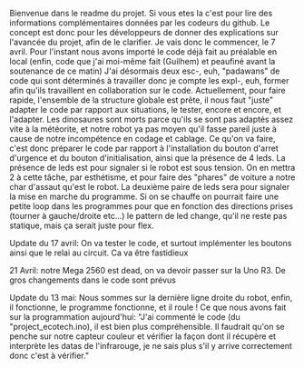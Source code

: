 Bienvenue dans le readme du projet. Si vous etes la c'est pour lire des informations complémentaires données par les codeurs du github. Le concept est donc pour les développeurs de donner des explications sur l'avancée du projet, afin de le clarifier.
Je vais donc le commencer, le 7 avril. Pour l'instant nous avons importé le code déjà fait au préalable en local (enfin, code que j'ai moi-même fait (Guilhem) et peaufiné avant la soutenance de ce matin)
J'ai désormais deux esc-, euh, "padawans" de code qui sont déterminés à travailler donc je compte les expl-, euh, former afin qu'ils travaillent en collaboration sur le code.
Actuellement, pour faire rapide, l'ensemble de la structure globale est prête, il nous faut "juste" adapter le code par rapport aux situations, le tester, encore et encore, et l'adapter.
Les dinosaures sont morts parce qu'ils se sont pas adaptés assez vite à la météorite, et notre robot ya pas moyen qu'il fasse pareil juste à cause de notre incompétence en codage et cablage. 
Ce qu'on va faire, c'est donc préparer le code par rapport à l'installation du bouton d'arret d'urgence et du bouton d'initialisation, ainsi que la présence de 4 leds. 
La présence de leds est pour signaler si le robot est sous tension. On en mettra 2 à cette tâche, par esthétisme, et pour faire des "phares" de voiture a notre char d'assaut qu'est le robot.
La deuxième paire de leds sera pour signaler la mise en marche du programme. Si on se chauffe on pourrait faire une petite loop dans les programmes pour que en fonction des directions prises (tourner à gauche/droite etc...) le pattern de led change, qu'il ne reste pas statique, mais ça serait juste pour flex.


Update du 17 avril: On va tester le code, et surtout implémenter les boutons ainsi que le relai au circuit. Ca va être fastidieux


21 Avril: notre Mega 2560 est dead, on va devoir passer sur la Uno R3. De gros changements dans le code sont prévus


Update du 13 mai: Nous sommes sur la dernière ligne droite du robot, enfin, il fonctionne, le programme fonctionne, et il roule ! Ce que nous avons fait sur la programmation aujourd'hui: "J'ai commenté le code (du "project_ecotech.ino), il est bien plus compréhensible. Il faudrait qu'on se penche sur notre capteur couleur et vérifier la façon dont il récupère et interprète les datas de l'infrarouge, je ne sais plus s'il y arrive correctement donc c'est à vérifier."
